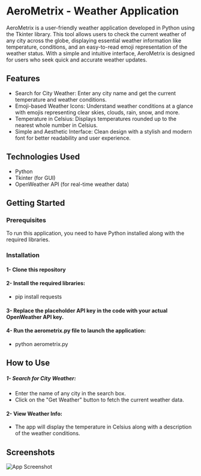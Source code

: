 
# AeroMetrix - Weather Application

AeroMetrix is a user-friendly weather application developed in Python using the Tkinter library. This tool allows users to check the current weather of any city across the globe, displaying essential weather information like temperature, conditions, and an easy-to-read emoji representation of the weather status. With a simple and intuitive interface, AeroMetrix is designed for users who seek quick and accurate weather updates.


## Features

- Search for City Weather: Enter any city name and get the current temperature and weather conditions.
- Emoji-based Weather Icons: Understand weather conditions at a glance with emojis representing clear skies, clouds, rain, snow, and more.
- Temperature in Celsius: Displays temperatures rounded up to the nearest whole number in Celsius.
- Simple and Aesthetic Interface: Clean design with a stylish and modern font for better readability and user experience.

## Technologies Used

- Python
- Tkinter (for GUI)
- OpenWeather API (for real-time weather data)


## Getting Started

### Prerequisites
To run this application, you need to have Python installed along with the required libraries.

### Installation
#### 1- Clone this repository
#### 2- Install the required libraries:
- pip install requests
#### 3- Replace the placeholder API key in the code with your actual OpenWeather API key.
#### 4- Run the aerometrix.py file to launch the application:
 - python aerometrix.py

## How to Use

##### 1- Search for City Weather: 
- Enter the name of any city in the search box.
- Click on the "Get Weather" button to fetch the current weather data.

#### 2- View Weather Info:
- The app will display the temperature in Celsius along with a description of the weather conditions.

## Screenshots

![App Screenshot]()

